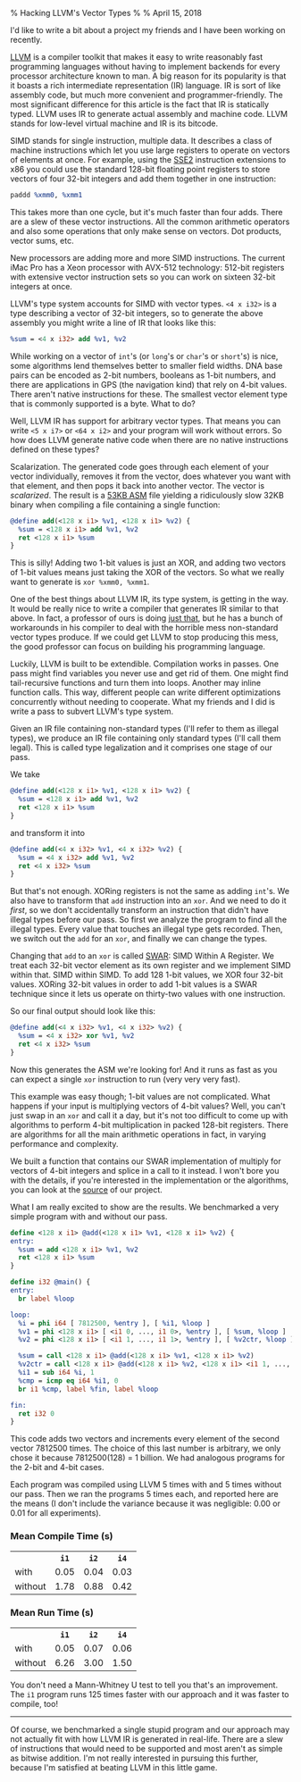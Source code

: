 % Hacking LLVM's Vector Types
%
% April 15, 2018

I'd like to write a bit about a project my friends and I have been working on recently.

[LLVM](http://www.cs.cornell.edu/~asampson/blog/llvm.html) is a compiler toolkit that makes it easy to write reasonably fast programming languages without having to implement backends for every processor architecture known to man. A big reason for its popularity is that it boasts a rich intermediate representation (IR) language. IR is sort of like assembly code, but much more convenient and programmer-friendly. The most significant difference for this article is the fact that IR is statically typed. LLVM uses IR to generate actual assembly and machine code. LLVM stands for low-level virtual machine and IR is its bitcode.

SIMD stands for single instruction, multiple data. It describes a class of machine instructions which let you use large registers to operate on vectors of elements at once. For example, using the [SSE2](https://en.wikipedia.org/wiki/SSE2) instruction extensions to x86 you could use the standard 128-bit floating point registers to store vectors of four 32-bit integers and add them together in one instruction:

```llvm
paddd %xmm0, %xmm1
```

This takes more than one cycle, but it's much faster than four adds. There are a slew of these vector instructions. All the common arithmetic operators and also some operations that only make sense on vectors. Dot products, vector sums, etc.

New processors are adding more and more SIMD instructions. The current iMac Pro has a Xeon processor with AVX-512 technology: 512-bit registers with extensive vector instruction sets so you can work on sixteen 32-bit integers at once.

LLVM's type system accounts for SIMD with vector types. `<4 x i32>` is a type describing a vector of 32-bit integers, so to generate the above assembly you might write a line of IR that looks like this:

```llvm
%sum = <4 x i32> add %v1, %v2
```

While working on a vector of `int`'s (or `long`'s or `char`'s or `short`'s) is nice, some algorithms lend themselves better to smaller field widths. DNA base pairs can be encoded as 2-bit numbers, booleans as 1-bit numbers, and there are applications in GPS (the navigation kind) that rely on 4-bit values. There aren't native instructions for these. The smallest vector element type that is commonly supported is a byte. What to do?

Well, LLVM IR has support for arbitrary vector types. That means you can write `<5 x i7>` or `<64 x i2>` and your program will work without errors. So how does LLVM generate native code when there are no native instructions defined on these types?

Scalarization. The generated code goes through each element of your vector individually, removes it from the vector, does whatever you want with that element, and then pops it back into another vector. The vector is _scalarized_. The result is a [53KB ASM](https://gitlab.com/lasfter/llvm-type-fudging/snippets/1722768) file yielding a ridiculously slow 32KB binary when compiling a file containing a single function:

```llvm
@define add(<128 x i1> %v1, <128 x i1> %v2) {
  %sum = <128 x i1> add %v1, %v2
  ret <128 x i1> %sum
}
```

This is silly! Adding two 1-bit values is just an XOR, and adding two vectors of 1-bit values means just taking the XOR of the vectors. So what we really want to generate is `xor %xmm0, %xmm1`.

One of the best things about LLVM IR, its type system, is getting in the way. It would be really nice to write a compiler that generates IR similar to that above. In fact, a professor of ours is doing [just that](http://parabix.costar.sfu.ca/), but he has a bunch of workarounds in his compiler to deal with the horrible mess non-standard vector types produce. If we could get LLVM to stop producing this mess, the good professor can focus on building his programming language.

Luckily, LLVM is built to be extendible. Compilation works in passes. One pass might find variables you never use and get rid of them. One might find tail-recursive functions and turn them into loops. Another may inline function calls. This way, different people can write different optimizations concurrently without needing to cooperate. What my friends and I did is write a pass to subvert LLVM's type system.

Given an IR file containing non-standard types (I'll refer to them as illegal types), we produce an IR file containing only standard types (I'll call them legal). This is called type legalization and it comprises one stage of our pass.

We take

```llvm
@define add(<128 x i1> %v1, <128 x i1> %v2) {
  %sum = <128 x i1> add %v1, %v2
  ret <128 x i1> %sum
}
```

and transform it into

```llvm
@define add(<4 x i32> %v1, <4 x i32> %v2) {
  %sum = <4 x i32> add %v1, %v2
  ret <4 x i32> %sum
}
```

But that's not enough. XORing registers is not the same as adding `int`'s. We also have to transform that `add` instruction into an `xor`. And we need to do it _first_, so we don't accidentally transform an instruction that didn't have illegal types before our pass. So first we analyze the program to find all the illegal types. Every value that touches an illegal type gets recorded. Then, we switch out the `add` for an `xor`, and finally we can change the types.

Changing that `add` to an `xor` is called [SWAR](https://en.wikipedia.org/wiki/SWAR): SIMD Within A Register. We treat each 32-bit vector element as its own register and we implement SIMD within that. SIMD within SIMD. To add 128 1-bit values, we XOR four 32-bit values. XORing 32-bit values in order to add 1-bit values is a SWAR technique since it lets us operate on thirty-two values with one instruction.

So our final output should look like this:

```llvm
@define add(<4 x i32> %v1, <4 x i32> %v2) {
  %sum = <4 x i32> xor %v1, %v2
  ret <4 x i32> %sum
}
```

Now this generates the ASM we're looking for! And it runs as fast as you can expect a single `xor` instruction to run (very very very fast).

This example was easy though; 1-bit values are not complicated. What happens if your input is multiplying vectors of 4-bit values? Well, you can't just swap in an `xor` and call it a day, but it's not too difficult to come up with algorithms to perform 4-bit multiplication in packed 128-bit registers. There are algorithms for all the main arithmetic operations in fact, in varying performance and complexity.

We built a function that contains our SWAR implementation of multiply for vectors of 4-bit integers and splice in a call to it instead. I won't bore you with the details, if you're interested in the implementation or the algorithms, you can look at the [source](https://gitlab.com/lasfter/llvm-type-fudging) of our project.

What I am really excited to show are the results. We benchmarked a very simple program with and without our pass.

```llvm
define <128 x i1> @add(<128 x i1> %v1, <128 x i1> %v2) {
entry:
  %sum = add <128 x i1> %v1, %v2
  ret <128 x i1> %sum
}

define i32 @main() {
entry:
  br label %loop

loop:
  %i = phi i64 [ 7812500, %entry ], [ %i1, %loop ]
  %v1 = phi <128 x i1> [ <i1 0, ..., i1 0>, %entry ], [ %sum, %loop ]
  %v2 = phi <128 x i1> [ <i1 1, ..., i1 1>, %entry ], [ %v2ctr, %loop ]

  %sum = call <128 x i1> @add(<128 x i1> %v1, <128 x i1> %v2)
  %v2ctr = call <128 x i1> @add(<128 x i1> %v2, <128 x i1> <i1 1, ..., i1 1>)
  %i1 = sub i64 %i, 1
  %cmp = icmp eq i64 %i1, 0
  br i1 %cmp, label %fin, label %loop

fin:
  ret i32 0
}
```

This code adds two vectors and increments every element of the second vector 7812500 times. The choice of this last number is arbitrary, we only chose it because 7812500(128) = 1 billion. We had analogous programs for the 2-bit and 4-bit cases.

Each program was compiled using LLVM 5 times with and 5 times without our pass. Then we ran the programs 5 times each, and reported here are the means (I don't include the variance because it was negligible: 0.00 or 0.01 for all experiments).

<div class='side-by-side'>
<div>
<h3>Mean Compile Time (s)</h3>
<table>
  <tr class='horizontal-header'><th class='vertical-header'></th><th><code>i1</code></th><th><code>i2</code></th><th><code>i4</code></th></tr>
  <tr><td class='vertical-header'>with</td><td>0.05</td><td>0.04</td><td>0.03</td></tr>
  <tr><td class='vertical-header'>without</td><td>1.78</td><td>0.88</td><td>0.42</td></tr>
</table>
</div>
<div>
<h3>Mean Run Time (s)</h3>
<table>
  <tr class='horizontal-header'><th class='vertical-header'></th><th><code>i1</code></th><th><code>i2</code></th><th><code>i4</code></th></tr>
  <tr><td class='vertical-header'>with</td><td>0.05</td><td>0.07</td><td>0.06</td></tr>
  <tr><td class='vertical-header'>without</td><td>6.26</td><td>3.00</td><td>1.50</td></tr>
</table>
</div>
</div>

You don't need a Mann-Whitney U test to tell you that's an improvement. The `i1` program runs 125 times faster with our approach and it was faster to compile, too!

---

Of course, we benchmarked a single stupid program and our approach may not actually fit with how LLVM IR is generated in real-life. There are a slew of instructions that would need to be supported and most aren't as simple as bitwise addition. I'm not really interested in pursuing this further, because I'm satisfied at beating LLVM in this little game.
